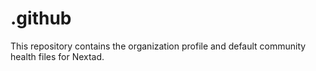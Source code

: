 # .github
This repository contains the organization profile and default community health files for Nextad.
